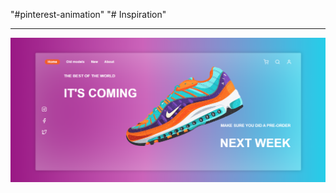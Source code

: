 "#pinterest-animation" 
"# Inspiration" 
<hr>
<img src="https://github.com/Braianhenrike/Inspiration-on-pinterest/blob/main/pronto.png">
